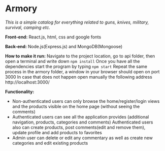 # Armory

*This is a simple catalog for everything related to guns, knives, military, survival, camping etc.*

**Front-end:**
React.js, html, css and google fonts

**Back-end:**
Node.js(Express.js) and MongoDB(Mongoose)

**How to make it run:**
Navigate to the project location, go to api folder, then open a terminal and write down `npm install`
Once you have all the dependencies start the program by typing `npm start`
Repeat the same process in the armory folder, a window in your browser should open on port 3000
In case that does not happen open manually the following address http://localhost:3000/

**Functionality:**
 - Non-authenticated users can only browse the home/register/login views and the products visible on the home page
   (without seeing the comments)
 - Authenticated users can see all the application provides (additional navigation, products, categories and comments)
   Authenticated users also can create products, post comments(edit and remove them), update profile and add 
   products to favorites
 - Admin user can delete or edit any commentary as well as create new categories and edit existing products
